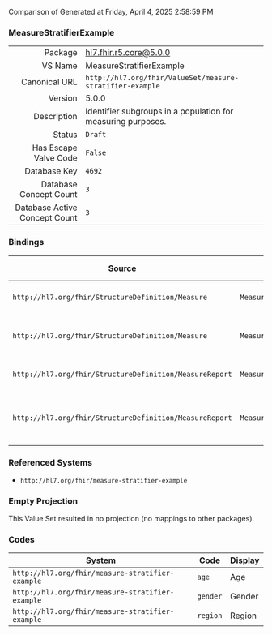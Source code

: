 Comparison of 
Generated at Friday, April 4, 2025 2:58:59 PM

### MeasureStratifierExample

|      |     |
| ---: | --- |
| Package | hl7.fhir.r5.core@5.0.0 |
| VS Name | MeasureStratifierExample |
| Canonical URL | `http://hl7.org/fhir/ValueSet/measure-stratifier-example` |
| Version | 5.0.0 |
| Description | Identifier subgroups in a population for measuring purposes. |
| Status | `Draft` |
| Has Escape Valve Code | `False` |
| Database Key | `4692` |
| Database Concept Count | `3` |
| Database Active Concept Count | `3` |
### Bindings

| Source | Element | Binding | Strength | Element Short |
| ------ | ------- | ------- | -------- | ------------- |
| `http://hl7.org/fhir/StructureDefinition/Measure` | `Measure.group.stratifier.code` | `http://hl7.org/fhir/ValueSet/measure-stratifier-example` | `Example` | Meaning of the stratifier |
| `http://hl7.org/fhir/StructureDefinition/Measure` | `Measure.group.stratifier.component.code` | `http://hl7.org/fhir/ValueSet/measure-stratifier-example` | `Example` | Meaning of the stratifier component |
| `http://hl7.org/fhir/StructureDefinition/MeasureReport` | `MeasureReport.group.stratifier.code` | `http://hl7.org/fhir/ValueSet/measure-stratifier-example` | `Example` | What stratifier of the group |
| `http://hl7.org/fhir/StructureDefinition/MeasureReport` | `MeasureReport.group.stratifier.stratum.component.code` | `http://hl7.org/fhir/ValueSet/measure-stratifier-example` | `Example` | What stratifier component of the group |

### Referenced Systems

* `http://hl7.org/fhir/measure-stratifier-example`
### Empty Projection

This Value Set resulted in no projection (no mappings to other packages).

### Codes

| System | Code | Display |
| ------ | ---- | ------- |
| `http://hl7.org/fhir/measure-stratifier-example` | `age` | Age |
| `http://hl7.org/fhir/measure-stratifier-example` | `gender` | Gender |
| `http://hl7.org/fhir/measure-stratifier-example` | `region` | Region |
